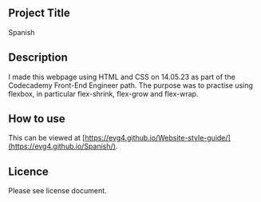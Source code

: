## Project Title
Spanish
## Description
I made this webpage using HTML and CSS on 14.05.23 as part of the Codecademy Front-End Engineer path. The purpose was to practise using flexbox, in particular flex-shrink, flex-grow and flex-wrap.
## How to use
This can be viewed at [https://evg4.github.io/Website-style-guide/](https://evg4.github.io/Spanish/).
## Licence
Please see license document.

